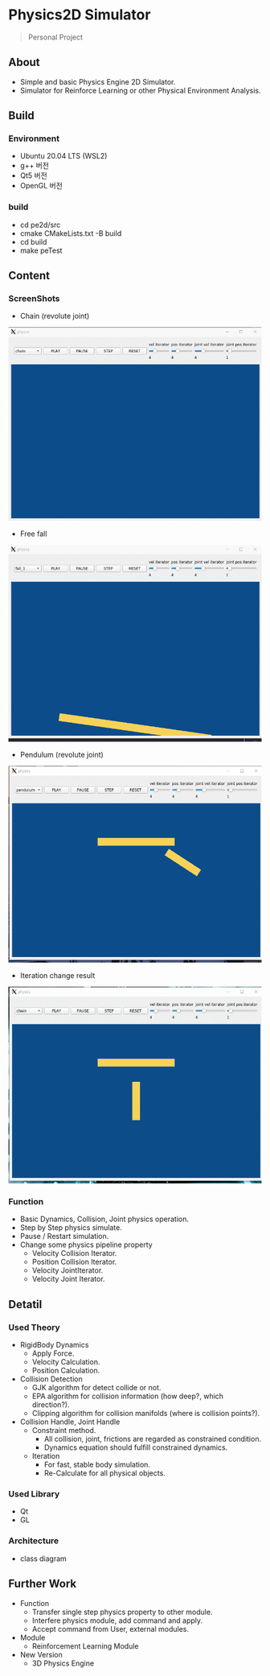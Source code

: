 # Physics2D Simulator

> Personal Project

## About


- Simple and basic Physics Engine 2D Simulator.
- Simulator for Reinforce Learning or other Physical Environment Analysis.

## Build


### Environment

- Ubuntu 20.04 LTS (WSL2)
- g++ 버전
- Qt5 버전
- OpenGL 버전

### build

- cd pe2d/src
- cmake CMakeLists.txt -B build
- cd build
- make peTest

## Content


### ScreenShots


* Chain (revolute joint)

![](/images/chain.gif)

* Free fall

![](/images/fall.gif)

* Pendulum (revolute joint)

![](/images/pendulum.gif)

* Iteration change result

![](/images/iteration.gif)

### Function

- Basic Dynamics, Collision, Joint physics operation.
- Step by Step physics simulate.
- Pause / Restart simulation.
- Change some physics pipeline property
    - Velocity Collision Iterator.
    - Position Collision Iterator.
    - Velocity JointIterator.
    - Velocity Joint Iterator.

## Detatil


### Used Theory

- RigidBody Dynamics
    - Apply Force.
    - Velocity Calculation.
    - Position Calculation.
- Collision Detection
    - GJK algorithm for detect collide or not.
    - EPA algorithm for collision information (how deep?, which direction?).
    - Clipping algorithm for collision manifolds (where is collision points?).
- Collision Handle, Joint  Handle
    - Constraint method.
        - All collision, joint, frictions are regarded as constrained condition.
        - Dynamics equation should fulfill constrained dynamics.
    - Iteration
        - For fast, stable body simulation.
        - Re-Calculate for all physical objects.

### Used Library

- Qt
- GL

### Architecture

- class diagram

## Further Work


- Function
    - Transfer single step physics property to other module.
    - Interfere physics module, add command and apply.
    - Accept command from User, external modules.
- Module
    - Reinforcement Learning Module
- New Version
    - 3D Physics Engine

